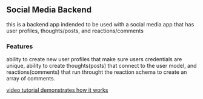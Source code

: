 ## Social Media Backend

this is a backend app indended to be used with a social media app that has user profiles, thoughts/posts, and reactions/comments

### Features

ability to create new user profiles that make sure users credentials are unique, ability to create thoughts(posts) that connect to the user model, and reactions(comments) that run throught the reaction schema to create an array of comments.

[video tutorial demonstrates how it works](https://watch.screencastify.com/v/7HP0QrZAkDxD8nmTIa8X)